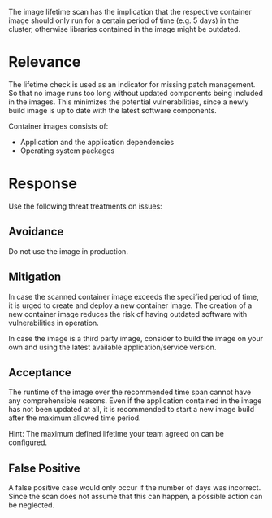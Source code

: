 The image lifetime scan has the implication that the respective container image should only run for a certain period of time (e.g. 5 days) in the cluster, otherwise libraries contained in the image might be outdated.

# Relevance
The lifetime check is used as an indicator for missing patch management. So that no image runs too long without updated components being included in the images. This minimizes the potential vulnerabilities, since a newly build image is up to date with the latest software components.

Container images consists of:
- Application and the application dependencies
- Operating system packages

# Response
Use the following threat treatments on issues:

## Avoidance
Do not use the image in production.

## Mitigation
In case the scanned container image exceeds the specified period of time, it is urged to create and deploy a new container image. The creation of a new container image reduces the risk of having outdated software with vulnerabilities in operation.

In case the image is a third party image, consider to build the image on your own and using the latest available application/service version.

## Acceptance
The runtime of the image over the recommended time span cannot have any comprehensible reasons. Even if the application contained in the image has not been updated at all, it is recommended to start a new image build after the maximum allowed time period.

Hint: The maximum defined lifetime your team agreed on can be configured.

## False Positive
A false positive case would only occur if the number of days was incorrect. Since the scan does not assume that this can happen, a possible action can be neglected.